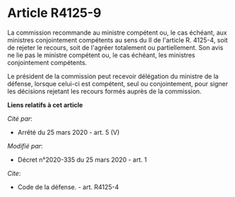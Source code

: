 # Article R4125-9

La commission recommande au ministre compétent ou, le cas échéant, aux ministres conjointement compétents au sens du II de
l'article R. 4125-4, soit de rejeter le recours, soit de l'agréer totalement ou partiellement. Son avis ne lie pas le
ministre compétent ou, le cas échéant, les ministres conjointement compétents.

Le président de la commission peut recevoir délégation du ministre de la défense, lorsque celui-ci est compétent, seul ou
conjointement, pour signer les décisions rejetant les recours formés auprès de la commission.

**Liens relatifs à cet article**

_Cité par_:

  - Arrêté du 25 mars 2020 - art. 5 (V)

_Modifié par_:

  - Décret n°2020-335 du 25 mars 2020 - art. 1

_Cite_:

  - Code de la défense. - art. R4125-4
